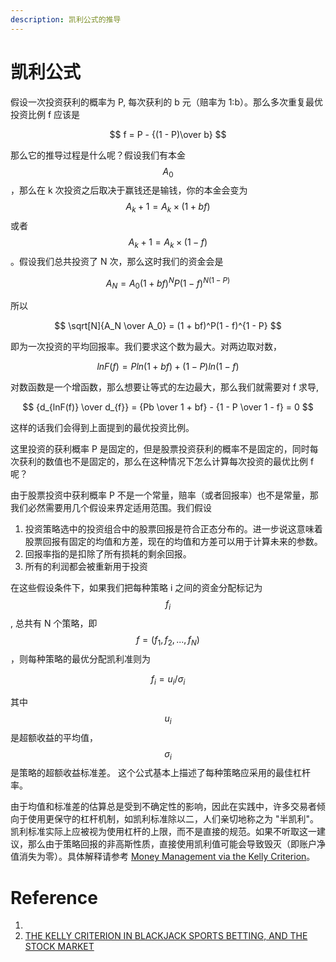 ```yaml
---
description: 凯利公式的推导
---
```


# 凯利公式

假设一次投资获利的概率为 P, 每次获利的 b 元（赔率为 1:b）。那么多次重复最优投资比例 f 应该是

$$ 
f = P - {(1 - P)\over b}
$$
  
那么它的推导过程是什么呢？假设我们有本金 $$ A_0 $$，那么在 k 次投资之后取决于赢钱还是输钱，你的本金会变为 $$A_k+1 = A_k \times (1 + bf) $$ 或者 $$ A_k+1 = A_k \times (1 - f) $$。假设我们总共投资了 N 次，那么这时我们的资金会是

$$ A_N = A_0(1 + bf)^NP(1 - f)^{N(1 - P)} $$
  
所以

$$ \sqrt[N]{A_N \over A_0} = (1 + bf)^P(1 - f)^{1 - P} $$  
  
即为一次投资的平均回报率。我们要求这个数为最大。对两边取对数，

$$ lnF(f) = Pln(1 + bf) + (1 - P)ln(1 - f)$$  
  
对数函数是一个增函数，那么想要让等式的左边最大，那么我们就需要对 f 求导,

$$ {d_{lnF(f)} \over d_{f}}  = {Pb \over 1 + bf} - {1 - P \over 1 - f} = 0 $$  

这样的话我们会得到上面提到的最优投资比例。

这里投资的获利概率 P 是固定的，但是股票投资获利的概率不是固定的，同时每次获利的数值也不是固定的，那么在这种情况下怎么计算每次投资的最优比例 f 呢？

由于股票投资中获利概率 P 不是一个常量，赔率（或者回报率）也不是常量，那我们必然需要用几个假设来界定适用范围。我们假设

1. 投资策略选中的投资组合中的股票回报是符合正态分布的。进一步说这意味着股票回报有固定的均值和方差，现在的均值和方差可以用于计算未来的参数。
2. 回报率指的是扣除了所有损耗的剩余回报。
3. 所有的利润都会被重新用于投资

在这些假设条件下，如果我们把每种策略 i 之间的资金分配标记为$$f_{i}$$, 总共有 N 个策略，即$$f = (f_{1}, f_{2},...,f_{N})$$，则每种策略的最优分配凯利准则为 

$$
f_{i} = u_{i} / \sigma_{i}
$$

其中$$u_{i}$$是超额收益的平均值，$$\sigma_{i}$$是策略的超额收益标准差。 这个公式基本上描述了每种策略应采用的最佳杠杆率。

由于均值和标准差的估算总是受到不确定性的影响，因此在实践中，许多交易者倾向于使用更保守的杠杆机制，如凯利标准除以二，人们亲切地称之为 "半凯利"。凯利标准实际上应被视为使用杠杆的上限，而不是直接的规范。如果不听取这一建议，那么由于策略回报的非高斯性质，直接使用凯利值可能会导致毁灭（即账户净值消失为零）。具体解释请参考 [Money Management via the Kelly Criterion](https://www.quantstart.com/articles/Money-Management-via-the-Kelly-Criterion/)。


# Reference
1. 
2. [THE KELLY CRITERION IN BLACKJACK SPORTS BETTING, AND THE STOCK MARKET](http://www.eecs.harvard.edu/cs286r/courses/fall12/papers/Thorpe_KellyCriterion2007.pdf)